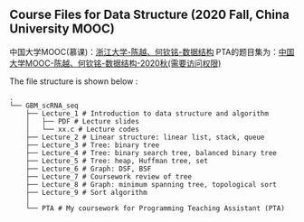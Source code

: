 ## Course Files for Data Structure (2020 Fall, China University MOOC)

中国大学MOOC(慕课)：[浙江大学-陈越、何钦铭-数据结构](https://www.icourse163.org/course/ZJU-93001)
PTA的题目集为：[中国大学MOOC-陈越、何钦铭-数据结构-2020秋(需要访问权限)](https://pintia.cn/problem-sets/1302953266564911104)

The file structure is shown below :

```
.
└── GBM_scRNA_seq
    ├── Lecture_1 # Introduction to data structure and algorithm
    │   ├── PDF # Lecture slides
    │   └── xx.c # Lecture codes
    ├── Lecture_2 # Linear structure: linear list, stack, queue
    ├── Lecture_3 # Tree: binary tree
    ├── Lecture_4 # Tree: binary search tree, balanced binary tree
    ├── Lecture_5 # Tree: heap, Huffman tree, set
    ├── Lecture_6 # Graph: DSF, BSF
    ├── Lecture_7 # Coursework review of tree
    ├── Lecture_8 # Graph: minimum spanning tree, topological sort
    ├── Lecture_9 # Sort algorithm
    │
    └── PTA # My coursework for Programming Teaching Assistant (PTA)
```
